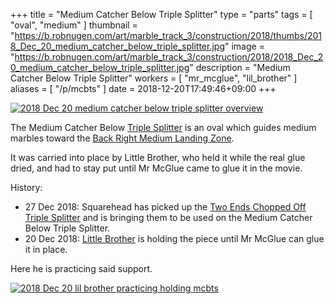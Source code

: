 +++
title = "Medium Catcher Below Triple Splitter"
type = "parts"
tags = [ "oval", "medium" ]
thumbnail = "https://b.robnugen.com/art/marble_track_3/construction/2018/thumbs/2018_Dec_20_medium_catcher_below_triple_splitter.jpg"
image = "https://b.robnugen.com/art/marble_track_3/construction/2018/2018_Dec_20_medium_catcher_below_triple_splitter.jpg"
description = "Medium Catcher Below Triple Splitter"
workers = [
    "mr_mcglue",
    "lil_brother"
]
aliases = [
    "/p/mcbts"
]
date = 2018-12-20T17:49:46+09:00
+++


[![2018 Dec 20 medium catcher below triple splitter overview](//b.robnugen.com/art/marble_track_3/construction/2018/thumbs/2018_Dec_20_medium_catcher_below_triple_splitter_overview.jpg)](//b.robnugen.com/art/marble_track_3/construction/2018/2018_Dec_20_medium_catcher_below_triple_splitter_overview.jpg)

The Medium Catcher Below [Triple Splitter](/parts/triple_splitter/) is an oval which
guides medium marbles toward the
[Back Right Medium Landing Zone](/parts/back_right_medium_landing_zone/).

It was carried into place by Little Brother, who held it while the
real glue dried, and had to stay put until Mr McGlue came to glue it
in the movie.

History:

* 27 Dec 2018: Squarehead has picked up the [Two Ends Chopped Off Triple Splitter](/parts/two-ends-chopped-off-triple-splitter/) and is bringing them to be used on the Medium Catcher Below Triple Splitter.
* 20 Dec 2018: [Little Brother](/workers/lil_brother/) is holding the piece until Mr McGlue can glue it in place.

Here he is practicing said support.

[![2018 Dec 20 lil brother practicing holding mcbts](//b.robnugen.com/art/marble_track_3/construction/2018/thumbs/2018_Dec_20_lil_brother_practicing_holding_mcbts.jpg)](//b.robnugen.com/art/marble_track_3/construction/2018/2018_Dec_20_lil_brother_practicing_holding_mcbts.jpg)
